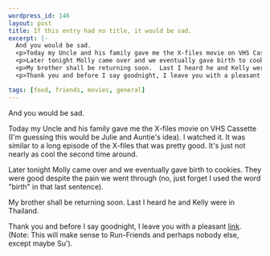 ```yaml
--- 
wordpress_id: 146
layout: post
title: If this entry had no title, it would be sad.
excerpt: |-
  And you would be sad.
  <p>Today my Uncle and his family gave me the X-files movie on VHS Cassette (I'm guessing this would be Julie and Auntie's idea).  I watched it.  It was similar to a long episode of the X-files that was pretty good.  It's just not nearly as cool the second time around.
  <p>Later tonight Molly came over and we eventually gave birth to cookies.  They were good despite the pain we went through (no, just forget I used the word "birth" in that last sentence).
  <p>My brother shall be returning soon.  Last I heard he and Kelly were in Thailand.
  <p>Thank you and before I say goodnight, I leave you with a pleasant <a href="http://www.azstarnet.com/~rhi/wedding.html">link</a>.  (Note: This will make sense to Run-Friends and perhaps nobody else, except maybe Su').

tags: [food, friends, movies, general]
---
```


And you would be sad.
<p>Today my Uncle and his family gave me the X-files movie on VHS Cassette (I'm guessing this would be Julie and Auntie's idea).  I watched it.  It was similar to a long episode of the X-files that was pretty good.  It's just not nearly as cool the second time around.
<p>Later tonight Molly came over and we eventually gave birth to cookies.  They were good despite the pain we went through (no, just forget I used the word "birth" in that last sentence).
<p>My brother shall be returning soon.  Last I heard he and Kelly were in Thailand.
<p>Thank you and before I say goodnight, I leave you with a pleasant <a href="http://www.azstarnet.com/~rhi/wedding.html">link</a>.  (Note: This will make sense to Run-Friends and perhaps nobody else, except maybe Su').

